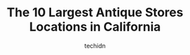 ---
layout: ampstory
image: https://i0.wp.com/paketmu.com/wp-content/uploads/2023/06/cannery-row-antiques-mall-0-in-california-1686363644.jpeg?resize=640,853
author: techidn
featured: false
description: Explore the diverse Antique Store scene in California, home to an incredible selection of 10 establishments catering to every taste. Whether youre in search of iconic favorites or undiscove
title: The 10 Largest Antique Stores Locations in California
cover:
   title: The 10 Largest Antique Stores Locations in California
   subtitle: RICKPATE
   background: https://paketmu.com/wp-content/uploads/2023/06/cannery-row-antiques-mall-0-in-california-1686363644.jpeg

pages: 
 - layout: thirds
   top: <h1>#1 Orange Circle Antique Mall</h1>
   bottom: "<p>I love this place. Has so many unique antique vendors. I always enjoy popping in to see what they have</p>"
   background: https://paketmu.com/wp-content/uploads/2023/06/cannery-row-antiques-mall-1-in-california-1686363645.jpeg
   backgroundblur: true
 - layout: thirds
   top: <h1>#2 Cannery Row Antiques Mall</h1>
   bottom: "<p>Nice antique Mall if you like browsing.  2 floors.  Can easily browse for an hour.  Street metered parking out front.  Few old records vendor one poster vendor</p>"
   background: https://paketmu.com/wp-content/uploads/2023/06/cannery-row-antiques-mall-2-in-california-1686363646.jpeg
   cta:
      link: https://paketmu.com/the-10-largest-antique-stores-locations-in-california/
      text: The 10 Largest Antique Stores Locations in California
 - layout: thirds
   top: <h1>#3 Pasadena Antique Mall</h1>
   bottom: "<p>Neat selection of stuff. Great book and records. Had some uranium glass as well</p>"
   background: https://paketmu.com/wp-content/uploads/2023/06/cannery-row-antiques-mall-3-in-california-1686363646.jpeg
   cta:
      link: https://paketmu.com/the-10-largest-antique-stores-locations-in-california/
      text: The 10 Largest Antique Stores Locations in California
 - layout: thirds
   top: <h1>#4 La Mesa Antique Mall</h1>
   bottom: "<p>4710 Palm Ave, La Mesa, CA 91941, United States</p>"
   background: https://images.unsplash.com/photo-1632260260864-caf7fde5ec36?ixlib=rb-4.0.3&ixid=MnwxMjA3fDB8MHxwaG90by1wYWdlfHx8fGVufDB8fHx8&auto=format&fit=crop&w=640&h=853&q=80
   cta:
      link: https://paketmu.com/the-10-largest-antique-stores-locations-in-california/
      text: The 10 Largest Antique Stores Locations in California
 - layout: thirds
   top: <h1>#5 Gums Mall-Antiques & Collectables</h1>
   bottom: "<p>21330 Norwalk Blvd, Hawaiian Gardens, CA 90716, United States</p>"
   background: https://images.unsplash.com/photo-1527067829737-402993088e6b?ixlib=rb-4.0.3&ixid=MnwxMjA3fDB8MHxwaG90by1wYWdlfHx8fGVufDB8fHx8&auto=format&fit=crop&w=640&h=853&q=80
   cta:
      link: https://paketmu.com/the-10-largest-antique-stores-locations-in-california/
      text: The 10 Largest Antique Stores Locations in California
 - layout: thirds
   top: <h1>#6 Antique Society</h1>
   bottom: "<p>2661 Gravenstein Hwy S, Sebastopol, CA 95472, United States</p>"
   background: https://images.unsplash.com/photo-1552083974-186346191183?ixlib=rb-4.0.3&ixid=MnwxMjA3fDB8MHxwaG90by1wYWdlfHx8fGVufDB8fHx8&auto=format&fit=crop&w=640&h=853&q=80
   cta:
      link: https://paketmu.com/the-10-largest-antique-stores-locations-in-california/
      text: The 10 Largest Antique Stores Locations in California
 - layout: thirds
   top: <h1>#7 57th Street Antique Mall</h1>
   bottom: "<p>875 57th St, Sacramento, CA 95819, United States</p>"
   background: https://images.unsplash.com/photo-1518640467707-6811f4a6ab73?ixlib=rb-4.0.3&ixid=MnwxMjA3fDB8MHxwaG90by1wYWdlfHx8fGVufDB8fHx8&auto=format&fit=crop&w=640&h=853&q=80
   cta:
      link: https://paketmu.com/the-10-largest-antique-stores-locations-in-california/
      text: The 10 Largest Antique Stores Locations in California
 - layout: thirds
   middle: Continue reading...
   background: https://images.unsplash.com/photo-1534312527009-56c7016453e6?ixlib=rb-4.0.3&ixid=MnwxMjA3fDB8MHxwaG90by1wYWdlfHx8fGVufDB8fHx8&auto=format&fit=crop&w=640&h=853&q=80
   cta:
      link: https://paketmu.com/the-10-largest-antique-stores-locations-in-california/
      text: The 10 Largest Antique Stores Locations in California
      
---